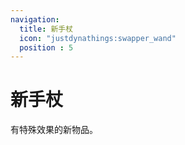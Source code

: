```yaml
---
navigation:
  title: 新手杖
  icon: "justdynathings:swapper_wand"
  position : 5
---
```


# 新手杖

有特殊效果的新物品。

<CategoryIndex category="wands"></CategoryIndex>
